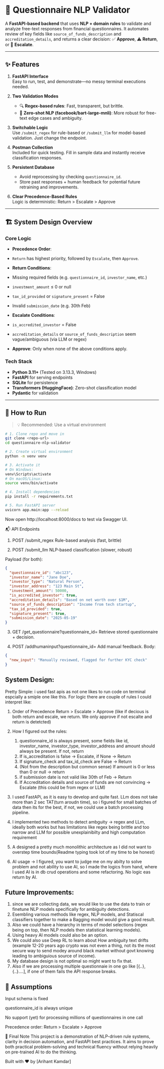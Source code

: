 # 🧠 Questionnaire NLP Validator

A **FastAPI-based backend** that uses **NLP + domain rules** to validate and analyze free-text responses from financial questionnaires. It automates review of key fields like `source_of_funds_description` and `accreditation_details`, and returns a clear decision: ✅ **Approve**, ⚠️ **Return**, or 🔺 **Escalate**.

---

## ✨ Features

1. **FastAPI Interface**  
   Easy to run, test, and demonstrate—no messy terminal executions needed.

2. **Two Validation Modes**  
   - 🔍 **Regex-based rules**: Fast, transparent, but brittle.  
   - 🤖 **Zero-shot NLP (facebook/bart-large-mnli)**: More robust for free-text edge cases and ambiguity.

3. **Switchable Logic**  
   Use `/submit_regex` for rule-based or `/submit_llm` for model-based validation. Just change the endpoint.

4. **Postman Collection**  
   Included for quick testing. Fill in sample data and instantly receive classification responses.

5. **Persistent Database**  
   - Avoid reprocessing by checking `questionnaire_id`.  
   - Store past responses + human feedback for potential future retraining and improvements.

6. **Clear Precedence-Based Rules**  
   Logic is deterministic: Return > Escalate > Approve



---

## 🏗️ System Design Overview

### Core Logic

- **Precedence Order**:
- `Return` has highest priority, followed by `Escalate`, then `Approve`.

- **Return Conditions**:
- Missing required fields (e.g. `questionnaire_id`, `investor_name`, etc.)
- `investment_amount` ≤ 0 or null
- `tax_id_provided` or `signature_present` = False
- Invalid `submission_date` (e.g. 30th Feb)

- **Escalate Conditions**:
- `is_accredited_investor` = False
- `accreditation_details` or `source_of_funds_description` seem vague/ambiguous (via LLM or regex)

- **Approve**: Only when none of the above conditions apply.

### Tech Stack

- **Python 3.11+** (Tested on 3.13.3, Windows)
- **FastAPI** for serving endpoints
- **SQLite** for persistence
- **Transformers (HuggingFace)**: Zero-shot classification model
- **Pydantic** for validation

---

## 🧪 How to Run

> 💡 Recommended: Use a virtual environment

```bash
# 1. Clone repo and move in
git clone <repo-url>
cd questionnaire-nlp-validator

# 2. Create virtual environment
python -m venv venv

# 3. Activate it
# On Windows:
venv\Scripts\activate
# On macOS/Linux:
source venv/bin/activate

# 4. Install dependencies
pip install -r requirements.txt

# 5. Run FastAPI server
uvicorn app.main:app --reload


```
Now open http://localhost:8000/docs to test via Swagger UI.

📬 API Endpoints
1. POST /submit_regex
Rule-based analysis (fast, brittle)

2. POST /submit_llm
NLP-based classification (slower, robust)

Payload (for both):
```json
{
  "questionnaire_id": "abc123",
  "investor_name": "Jane Doe",
  "investor_type": "Natural Person",
  "investor_address": "123 Main St",
  "investment_amount": 50000,
  "is_accredited_investor": true,
  "accreditation_details": "Based on net worth over $1M",
  "source_of_funds_description": "Income from tech startup",
  "tax_id_provided": true,
  "signature_present": true,
  "submission_date": "2025-05-19"
}
```

3. GET /get_questionnaire?questionnaire_id=<id>
Retrieve stored questionnaire + decision.

4. POST /addhumaninput?questionnaire_id=<id>
Add manual feedback. Body:

```json
{
  "new_input": "Manually reviewed, flagged for further KYC check"
}
```

## System Design: 

Pretty Simple: i used fast apis as not one likes to run code on terminal espcially a smiple one like this. For logic there are couple of rules I could interpret like:
1. Order of Precedence Return > Escalate > Approve (like if decious is both return and escale, we return. We only approve if not escalte and return is detetcted)
2. How I figured out the rules:
   1. questionnaire_id is always present, some fields like id, investor_name, investor_type, investor_address and amount should always be present. If not, return
   2. If is_accreditation is false -> Escalate, if None -> Return
   3. If signature_check and tax_id_check are False -> Return
   4. (Not from the description but common sense) If amount is 0 or less than 0 or null -> return
   5. if submission date is not valid like 30th of Feb -> Return
   6. If Accreditation details and source of funds are not convincing -> Escalate (this could be from regex or LLM)
  
3. I used FastAPi, as it is easy to develop and quite fast. LLm does not take more than 2 sec TAT(turn aroudn time), so i figured for small batches of data then its for the best, if not, we could use a batch processing pipeline.
4. I implemented two methods to detect ambguity -> regex and LLm, ideally both works but has limitations like regex being brittle and too narrow and LLM for possible unexplainibilty and high computation requirement
5. A designed a pretty much monolithic architecture as I did not want to overstep time bounds(Readme typing took lot of my time to be honest)
6. AI usage -> I figured, you want to judge me on my abilty to solve problem and not ability to use AI, so I made the logics from hand, where I used AI is in db crud operations and some refactoring. No logic eas return by AI.



## Future Improvements: 

1. since we are collecting data, we would like to use the data to train or finetune NLP models specifically for ambiguity detections.
2. Esembling various methods like regex, NLP models, and Statiscal classifiers together to make a Bagging model would give a good result.
3. Also we could have a hierarchy in terms of model selections (regex being on top, then NLP models then statistical learning models).
4. Using heavy AI models could also be an option.
5. We could also use Deep RL to learn about How ambiguity text drifts (example 12-20 years ago crypto was not even a thing, not its the most secure way to send modey around black market without govt knowing leading to ambiguious source of income).
6. My database design is not optimal so might want to fix that.
7.  Also if we are processing multiple questionnaie in one go like [{..},{..}....], if one of them fails the API response breaks.


## 🚧 Assumptions
Input schema is fixed

questionnaire_id is always unique

No support (yet) for processing millions of questionnaires in one call

Precedence order: Return > Escalate > Approve

🤝 Final Note
This project is a demonstration of NLP-driven rule systems, clarity in decision automation, and FastAPI best practices.
It aims to prove both practical problem-solving and technical fluency without relying heavily on pre-trained AI to do the thinking.

Built with ❤️ by [Arihant Kamdar]

